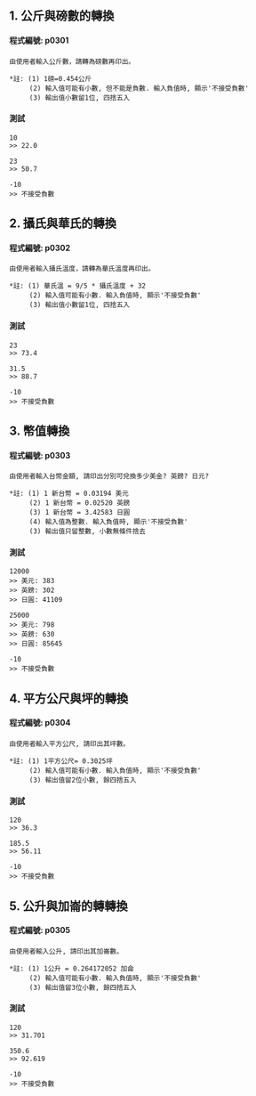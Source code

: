 
## 1. 公斤與磅數的轉換

#### 程式編號: p0301 <p/>
```
由使用者輸入公斤數，請轉為磅數再印出。

*註: (1) 1磅=0.454公斤
     (2) 輸入值可能有小數, 但不能是負數. 輸入負值時, 顯示'不接受負數'
     (3) 輸出值小數留1位, 四捨五入
```

#### 測試
```
10
>> 22.0

23
>> 50.7

-10
>> 不接受負數
```

## 2. 攝氏與華氏的轉換

#### 程式編號: p0302 <p/>
```
由使用者輸入攝氏溫度，請轉為華氏溫度再印出。

*註: (1) 華氏溫 = 9/5 * 攝氏溫度 + 32
     (2) 輸入值可能有小數. 輸入負值時, 顯示'不接受負數'
     (3) 輸出值小數留1位, 四捨五入
```

#### 測試
```
23
>> 73.4

31.5
>> 88.7

-10
>> 不接受負數
```



## 3. 幣值轉換

#### 程式編號: p0303 <p/>
```
由使用者輸入台幣金額, 請印出分別可兌換多少美金? 英鎊? 日元?

*註: (1) 1 新台幣 = 0.03194 美元
     (2) 1 新台幣 = 0.02520 英鎊
     (3) 1 新台幣 = 3.42583 日圓
     (4) 輸入值為整數. 輸入負值時, 顯示'不接受負數'
     (3) 輸出值只留整數, 小數無條件捨去
```

#### 測試
```
12000
>> 美元: 383
>> 英鎊: 302
>> 日圓: 41109

25000
>> 美元: 798
>> 英鎊: 630
>> 日圓: 85645

-10
>> 不接受負數
```


## 4. 平方公尺與坪的轉換

#### 程式編號: p0304 <p/>
```
由使用者輸入平方公尺, 請印出其坪數。

*註: (1) 1平方公尺= 0.3025坪
     (2) 輸入值可能有小數. 輸入負值時, 顯示'不接受負數'
     (3) 輸出值留2位小數, 餘四捨五入
```

#### 測試
```
120
>> 36.3

185.5
>> 56.11

-10
>> 不接受負數
```

## 5. 公升與加崙的轉轉換

#### 程式編號: p0305 <p/>
```
由使用者輸入公升, 請印出其加崙數。

*註: (1) 1公升 = 0.264172052 加侖
     (2) 輸入值可能有小數. 輸入負值時, 顯示'不接受負數'
     (3) 輸出值留3位小數, 餘四捨五入
```

#### 測試
```
120
>> 31.701

350.6
>> 92.619

-10
>> 不接受負數
```

